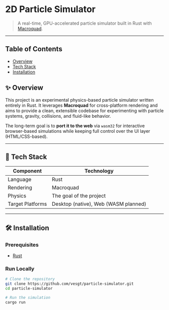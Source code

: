 # 2D Particle Simulator
> A real-time, GPU-accelerated particle simulator built in Rust with [Macroquad](https://github.com/not-fl3/macroquad).
---

## Table of Contents
- [Overview](<README#✨ Overview>)
- [Tech Stack](<README#🧩 Tech Stack>)
- [Installation](<README#🛠️ Installation>)

## ✨ Overview

This project is an experimental physics-based particle simulator written entirely in Rust.
It leverages **Macroquad** for cross-platform rendering and aims to provide a clean, extensible codebase for experimenting with particle systems, gravity, collisions, and fluid-like behavior.

The long-term goal is to **port it to the web** via `wasm32` for interactive browser-based simulations while keeping full control over the UI layer (HTML/CSS-based).

---

## 🧩 Tech Stack

| Component | Technology |
|------------|-------------|
| Language | Rust |
| Rendering | Macroquad |
| Physics | The goal of the project |
| Target Platforms | Desktop (native), Web (WASM planned) |

---

## 🛠️ Installation

### Prerequisites
- [Rust](https://www.rust-lang.org/tools/install)

### Run Locally

```bash
# Clone the repository
git clone https://github.com/vesgt/particle-simulator.git
cd particle-simulator

# Run the simulation
cargo run
```
